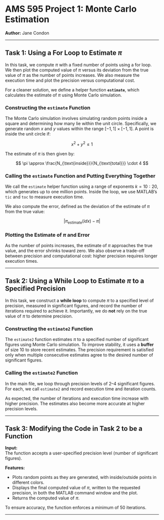 # AMS 595 Project 1: Monte Carlo Estimation
**Author:** Jane Condon  

---

## Task 1: Using a For Loop to Estimate $\pi$

In this task, we compute $\pi$ with a fixed number of points using a for loop. We then plot the computed value of $\pi$ versus its deviation from the true value of $\pi$ as the number of points increases. We also measure the execution time and plot the precision versus computational cost.  

For a cleaner solution, we define a helper function **`estimate`**, which calculates the estimate of $\pi$ using Monte Carlo simulation.

### Constructing the `estimate` Function

The Monte Carlo simulation involves simulating random points inside a square and determining how many lie within the unit circle. Specifically, we generate random $x$ and $y$ values within the range $[-1,1] \times [-1,1]$. A point is inside the unit circle if:

$$
x^2 + y^2 \leq 1
$$

The estimate of $\pi$ is then given by:

$$
\pi \approx \frac{N_{\text{inside}}}{N_{\text{total}}} \cdot 4
$$

### Calling the `estimate` Function and Putting Everything Together

We call the `estimate` helper function using a range of exponents $k = 10:20$, which generates up to one million points. Inside the loop, we use MATLAB’s `tic` and `toc` to measure execution time.  

We also compute the error, defined as the deviation of the estimate of $\pi$ from the true value:

$$
\left| \pi_{\text{estimate}}(idx) - \pi \right|
$$

### Plotting the Estimate of $\pi$ and Error

As the number of points increases, the estimate of $\pi$ approaches the true value, and the error shrinks toward zero. We also observe a trade-off between precision and computational cost: higher precision requires longer execution times.

---

## Task 2: Using a While Loop to Estimate $\pi$ to a Specified Precision

In this task, we construct a **while loop** to compute $\pi$ to a specified level of precision, measured in significant figures, and record the number of iterations required to achieve it. Importantly, we do **not** rely on the true value of $\pi$ to determine precision.  

### Constructing the `estimate2` Function

The `estimate2` function estimates $\pi$ to a specified number of significant figures using Monte Carlo simulation. To improve stability, it uses a **buffer** of size 10 to store recent estimates. The precision requirement is satisfied only when multiple consecutive estimates agree to the desired number of significant figures.  

### Calling the `estimate2` Function

In the main file, we loop through precision levels of 2–4 significant figures. For each, we call `estimate2` and record execution time and iteration counts.  

As expected, the number of iterations and execution time increase with higher precision. The estimates also become more accurate at higher precision levels.

---

## Task 3: Modifying the Code in Task 2 to be a Function

**Input:**  
The function accepts a user-specified precision level (number of significant figures).  

**Features:**  
- Plots random points as they are generated, with inside/outside points in different colors.  
- Displays the final computed value of $\pi$, written to the requested precision, in both the MATLAB command window and the plot.  
- Returns the computed value of $\pi$.  

To ensure accuracy, the function enforces a minimum of 50 iterations.  

---

